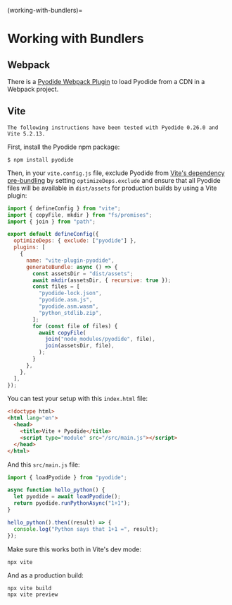 (working-with-bundlers)=

# Working with Bundlers

## Webpack

There is a [Pyodide Webpack Plugin][] to load Pyodide from a CDN in a Webpack
project.

## Vite

```{note}
The following instructions have been tested with Pyodide 0.26.0 and Vite 5.2.13.
```

First, install the Pyodide npm package:

```
$ npm install pyodide
```

Then, in your `vite.config.js` file, exclude Pyodide from [Vite's dependency
pre-bundling][optimizedeps] by setting `optimizeDeps.exclude` and ensure that
all Pyodide files will be available in `dist/assets` for production builds by
using a Vite plugin:

```js
import { defineConfig } from "vite";
import { copyFile, mkdir } from "fs/promises";
import { join } from "path";

export default defineConfig({
  optimizeDeps: { exclude: ["pyodide"] },
  plugins: [
    {
      name: "vite-plugin-pyodide",
      generateBundle: async () => {
        const assetsDir = "dist/assets";
        await mkdir(assetsDir, { recursive: true });
        const files = [
          "pyodide-lock.json",
          "pyodide.asm.js",
          "pyodide.asm.wasm",
          "python_stdlib.zip",
        ];
        for (const file of files) {
          await copyFile(
            join("node_modules/pyodide", file),
            join(assetsDir, file),
          );
        }
      },
    },
  ],
});
```

You can test your setup with this `index.html` file:

```html
<!doctype html>
<html lang="en">
  <head>
    <title>Vite + Pyodide</title>
    <script type="module" src="/src/main.js"></script>
  </head>
</html>
```

And this `src/main.js` file:

```js
import { loadPyodide } from "pyodide";

async function hello_python() {
  let pyodide = await loadPyodide();
  return pyodide.runPythonAsync("1+1");
}

hello_python().then((result) => {
  console.log("Python says that 1+1 =", result);
});
```

Make sure this works both in Vite's dev mode:

```
npx vite
```

And as a production build:

```
npx vite build
npx vite preview
```

[optimizedeps]: https://vitejs.dev/guide/dep-pre-bundling.html
[pyodide webpack plugin]: https://github.com/pyodide/pyodide-webpack-plugin
